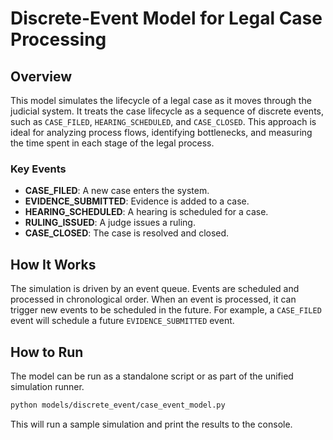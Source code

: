 # Discrete-Event Model for Legal Case Processing

## Overview

This model simulates the lifecycle of a legal case as it moves through the judicial system. It treats the case lifecycle as a sequence of discrete events, such as `CASE_FILED`, `HEARING_SCHEDULED`, and `CASE_CLOSED`. This approach is ideal for analyzing process flows, identifying bottlenecks, and measuring the time spent in each stage of the legal process.

### Key Events

- **CASE_FILED**: A new case enters the system.
- **EVIDENCE_SUBMITTED**: Evidence is added to a case.
- **HEARING_SCHEDULED**: A hearing is scheduled for a case.
- **RULING_ISSUED**: A judge issues a ruling.
- **CASE_CLOSED**: The case is resolved and closed.

## How It Works

The simulation is driven by an event queue. Events are scheduled and processed in chronological order. When an event is processed, it can trigger new events to be scheduled in the future. For example, a `CASE_FILED` event will schedule a future `EVIDENCE_SUBMITTED` event.

## How to Run

The model can be run as a standalone script or as part of the unified simulation runner.

```bash
python models/discrete_event/case_event_model.py
```

This will run a sample simulation and print the results to the console.


